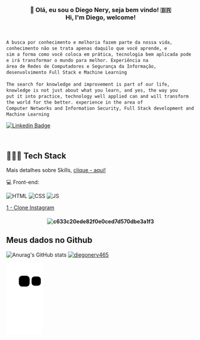 
<h3 align="center">  <br>

👋 Olá, eu sou o Diego Nery, seja bem vindo! 🇧🇷 <br>
    Hi, I'm Diego, welcome!
<br>

</h3>

<br>

```
A busca por conhecimento e melhoria fazem parte da nossa vida, conhecimento não se trata apenas daquilo que você aprende, e 
sim a forma como você coloca em prática, tecnologia bem aplicada pode e irá transformar o mundo para melhor. Experiência na 
área de Redes de Computadores e Segurança da Informação, desenvolvimento Full Stack e Machine Learning

The search for knowledge and improvement is part of our life, knowledge is not just about what you learn, and yes, the way you 
put it into practice, technology well applied can and will transform the world for the better. experience in the area of 
Computer Networks and Information Security, Full Stack development and Machine Learning
```
</h3>

[![Linkedin Badge](https://img.shields.io/badge/-Linkedin-blue?style=for-the-badge&logo=Linkedin&logoColor=white&link=https://github.com/diegonery465)](https://www.linkedin.com/in/diego-nery-2a06151a7/)

<br>

## 👨🏻‍💻 Tech Stack

Mais detalhes sobre Skills, [clique - aqui!](https://github.com/diegonery465?tab=repositories)

💻  Front-end: <br>

![HTML](https://img.shields.io/badge/HTML5-E34F26?style=for-the-badge&logo=html5&logoColor=white&link=https://github.com/diegonery465) 
![CSS](https://img.shields.io/badge/CSS3-1572B6?style=for-the-badge&logo=css3&logoColor=white&link=https://github.com/diegonery465)
![JS](https://img.shields.io/badge/JavaScript-F7DF1E?style=for-the-badge&logo=javascript&logoColor=black) <br>

 [1 - Clone Instagram](https://github.com/diegonery465/Desafio-DIO/tree/main/FlexCSSInstagram)


<h4 align="center">
 
![c633c20ede82f0e0ced7d570dbe3a1f3](https://user-images.githubusercontent.com/70382532/138322189-2db8df52-9dcb-40a0-88a8-c365466bd33d.gif)

</h4>





## Meus dados no Github

<!-- <span style="height ">
![Anurag's GitHub stats](https://github-readme-stats.vercel.app/api?username=diegonery465&show_icons=true&theme=tokyonight)
</span> -->

![Anurag's GitHub stats](https://github-readme-stats.vercel.app/api?username=diegonery465&show_icons=true&theme=tokyonight)
[![diegonery465](https://github-readme-stats.vercel.app/api/top-langs/?username=diegonery465&hide=html&layout=compact=true&theme=tokyonight)](https://github.com/diegonery465/)

<!-- ![Top Langs](https://github-readme-stats.vercel.app/api/top-langs/?username=diegonery465&layout=compact&theme=tokyonight) -->
![Snake animation](https://github.com/rafaballerini/rafaballerini/blob/output/github-contribution-grid-snake.svg) <br>















